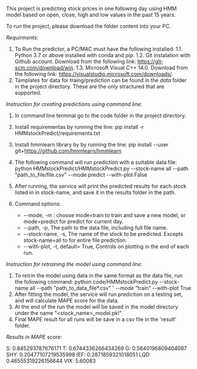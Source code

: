 This project is predicting stock prices in one following day using HMM model based on open, close, high and low values in the past 15 years.

To run the project, please download the folder content into your PC. 

*Requirments*:
1. To Run the predictor, a PC/MAC must have the following installed:
    1.1. Python 3.7 or above installed with conda and pip.
    1.2. Git instalation with Github account. Download from the following link: https://git-scm.com/download/win.
    1.3. Microsoft Visual C++ 14.0. Download from the following link: https://visualstudio.microsoft.com/downloads/.
2. Tamplates for data for traing/prediction can be found in the *data* folder in the project directory. These are the only stractured that  are supported. 

*Instruction for creating predictions using command line:*
1. In command line terminal go to the code folder in the project directory. 
2. Install requirementas by running the line: pip install -r HMMstockPredict/requirements.txt
3. Install hmmlearn library by by running the line: pip install --user git+https://github.com/hmmlearn/hmmlearn
3. The following command will run prediction with a suitable data file: 
        python HMMstockPredict/HMMstockPredict.py --stock-name all --path "path_to_file/file.csv" --mode predict --with-plot False
4. After running, the service will print the predicted results for each stock listed in in stock-name, and save it in the results folder in the path. 

5. Command options:
    - --mode, -m : choose mode=train to train and save a new model, or mode=predict for predict for current day.
    - --path, -p, The path to the data file, including full file name.
    - --stock-name, -s, The name of the stock to be predicted. Excepts stock-name=all to for entire file prediction.
    - --with-plot, -t, default= True, Controls on plotting in the end of each run.

*Instruction for retraining the model using command line:*

1. To retrin the model using data in the same format as the data file, run the following command:
    python code/HMMstockPredict.py --stock-name all --path "path_to_data_file*.csv" ' --mode "train" --with-plot True
2. After fitting the model, the service will run prediction on a testing set, and will calculate MAPE score for the data. 
3. At the end of the run the model will be saved in the model directory under the name "<stock_name>_model.pkl"
4. Final MAPE result for all runs will be save in a csv file in the 'result' folder. 


*Results in MAPE score*:

S: 0.845293787676171
T: 0.6744336266434269
G: 0.5640196809404087
SHY: 0.20477107219535998
IEF: 0.2871859321018051 
LQD: 0.46555319226156644
VIX: 5.60083